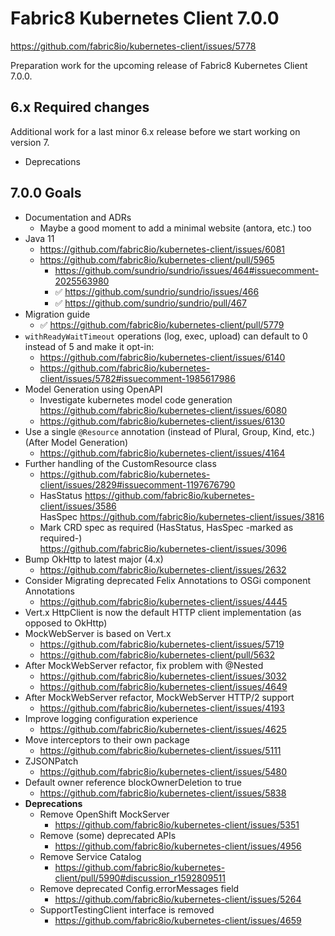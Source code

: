 # Fabric8 Kubernetes Client 7.0.0

https://github.com/fabric8io/kubernetes-client/issues/5778

Preparation work for the upcoming release of Fabric8 Kubernetes Client 7.0.0.

## 6.x Required changes

Additional work for a last minor 6.x release before we start working on version 7.

- Deprecations

## 7.0.0 Goals

- Documentation and ADRs
  - Maybe a good moment to add a minimal website (antora, etc.) too
- Java 11
  - https://github.com/fabric8io/kubernetes-client/issues/6081
  - https://github.com/fabric8io/kubernetes-client/pull/5965
    - https://github.com/sundrio/sundrio/issues/464#issuecomment-2025563980
    - ✅ https://github.com/sundrio/sundrio/issues/466
    - ✅ https://github.com/sundrio/sundrio/pull/467
- Migration guide
  - ✅ https://github.com/fabric8io/kubernetes-client/pull/5779
- `withReadyWaitTimeout` operations (log, exec, upload) can default to 0 instead of 5 and make it opt-in:
  - https://github.com/fabric8io/kubernetes-client/issues/6140
  - https://github.com/fabric8io/kubernetes-client/issues/5782#issuecomment-1985617986
- Model Generation using OpenAPI
  - Investigate kubernetes model code generation
    https://github.com/fabric8io/kubernetes-client/issues/6080
  - https://github.com/fabric8io/kubernetes-client/issues/6130
- Use a single `@Resource` annotation (instead of Plural, Group, Kind, etc.) (After Model Generation)
  - https://github.com/fabric8io/kubernetes-client/issues/4164
- Further handling of the CustomResource class
  - https://github.com/fabric8io/kubernetes-client/issues/2829#issuecomment-1197676790
  - HasStatus https://github.com/fabric8io/kubernetes-client/issues/3586<br/>
    HasSpec https://github.com/fabric8io/kubernetes-client/issues/3816
  - Mark CRD spec as required (HasStatus, HasSpec -marked as required-)<br />
    https://github.com/fabric8io/kubernetes-client/issues/3096
- Bump OkHttp to latest major (4.x)
  - https://github.com/fabric8io/kubernetes-client/issues/2632
- Consider Migrating deprecated Felix Annotations to OSGi component Annotations
  - https://github.com/fabric8io/kubernetes-client/issues/4445
- Vert.x HttpClient is now the default HTTP client implementation (as opposed to OkHttp)
- MockWebServer is based on Vert.x
  - https://github.com/fabric8io/kubernetes-client/issues/5719
  - https://github.com/fabric8io/kubernetes-client/pull/5632
- After MockWebServer refactor, fix problem with @Nested
  - https://github.com/fabric8io/kubernetes-client/issues/3032
  - https://github.com/fabric8io/kubernetes-client/issues/4649
- After MockWebServer refactor, MockWebServer HTTP/2 support
  - https://github.com/fabric8io/kubernetes-client/issues/4193
- Improve logging configuration experience
  - https://github.com/fabric8io/kubernetes-client/issues/4625
- Move interceptors to their own package
  - https://github.com/fabric8io/kubernetes-client/issues/5111
- ZJSONPatch
  - https://github.com/fabric8io/kubernetes-client/issues/5480
- Default owner reference blockOwnerDeletion to true
  - https://github.com/fabric8io/kubernetes-client/issues/5838
- **Deprecations**
  - Remove OpenShift MockServer
    - https://github.com/fabric8io/kubernetes-client/issues/5351
  - Remove (some) deprecated APIs
    - https://github.com/fabric8io/kubernetes-client/issues/4956
  - Remove Service Catalog
    - https://github.com/fabric8io/kubernetes-client/pull/5990#discussion_r1592809511
  - Remove deprecated Config.errorMessages field
    - https://github.com/fabric8io/kubernetes-client/issues/5264
  - SupportTestingClient interface is removed
    - https://github.com/fabric8io/kubernetes-client/issues/4659

